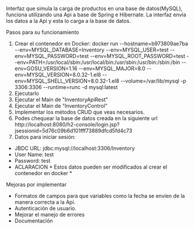Interfaz que simula la carga de productos en una base de datos(MySQL), funciona utilizando una Api a base de Spring e Hibernate.
La interfaz envía los datos a la Api y esta lo carga a la base de datos.

Pasos para su funcionamiento
1) Crear el contenedor en Docker: docker run --hostname=b973809ae7ba --env=MYSQL_DATABASE=Inventory --env=MYSQL_USER=test --env=MYSQL_PASSWORD=test --env=MYSQL_ROOT_PASSWORD=test --env=PATH=/usr/local/sbin:/usr/local/bin:/usr/sbin:/usr/bin:/sbin:/bin --env=GOSU_VERSION=1.16 --env=MYSQL_MAJOR=8.0 --env=MYSQL_VERSION=8.0.32-1.el8 --env=MYSQL_SHELL_VERSION=8.0.32-1.el8 --volume=/var/lib/mysql -p 3306:3306 --runtime=runc -d mysql:latest
2) Ejecutarlo
3) Ejecutar el Main de "InventoryApiRest"
4) Ejecutar el Main de "InventoryControl"
5) Implementar los métodos CRUD que veas necesarios.
6) Podes chequear la base de datos creada en la siguiente url http://localhost:8080/h2-console/login.jsp?jsessionid=5d76c09b6d101fff73889dfcd5fd4c73
7) Datos para iniciar sesión: 
- JBDC URL: jdbc:mysql://localhost:3306/Inventory
- User Name: test
- Password: test
- ACLARACION * Estos datos pueden ser modificados al crear el contenedor en docker *


Mejoras por implementar
- Formatos de campos para que variables como la fecha se envíen de la manera correcta a la Api.
- Autenticación de usuario.
- Mejorar el manejo de errores
- Documentación

